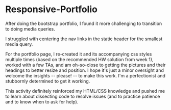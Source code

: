 # Responsive-Portfolio

After doing the bootstrap portfolio, I found it more challenging to transition to doing media queries.

I struggled with centering the nav links in the static header for the smallest media query.

For the portfolio page, I re-created it and its accompanying css styles multiple times (based on the recommended HW solution from week 1), worked with a few TAs, and am oh-so-close to getting the pictures and their headings to better resize and position. I hope it's just a minor oversight and welcome the insights -- please! -- to make this work. I'm a perfectionist and stubbornly determined to get it working.

This activity definitely reinforced my HTML/CSS knowledge and pushed me to learn  about dissecting code to resolve issues (and to practice patience and to know when to ask for help).